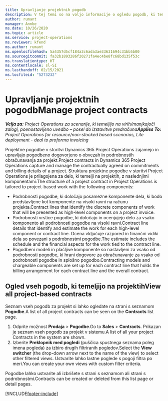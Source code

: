 ```yaml
---
title: Upravljanje projektnih pogodb
description: V tej temi so na voljo informacije o ogledu pogodb, ki temeljijo na projektu.
author: rumant
manager: Annbe
ms.date: 10/26/2020
ms.topic: article
ms.service: project-operations
ms.reviewer: kfend
ms.author: rumant
ms.openlocfilehash: 5a4357d5cf184a3c6ada3ae33631694c31bb5b00
ms.sourcegitcommit: fa32b1893286f20271fa4ec4be8fc68bd135f53c
ms.translationtype: HT
ms.contentlocale: sl-SI
ms.lasthandoff: 02/15/2021
ms.locfileid: "5273232"
---
```

# <a name="manage-project-contracts"></a><span data-ttu-id="c7d8a-103">Upravljanje projektnih pogodb</span><span class="sxs-lookup"><span data-stu-id="c7d8a-103">Manage project contracts</span></span>

<span data-ttu-id="c7d8a-104">_**Velja za:** Project Operations za scenarije, ki temeljijo na virih/manjkajoči zalogi, poenostavljeno uvedbo – posel do izstavitve predračuna_</span><span class="sxs-lookup"><span data-stu-id="c7d8a-104">_**Applies To:** Project Operations for resource/non-stocked based scenarios, Lite deployment - deal to proforma invoicing_</span></span>

<span data-ttu-id="c7d8a-105">Projektne pogodbe v storitvi Dynamics 365 Project Operations zajamejo in upravljajo pogodbeno dogovorjeno o obvezah in podrobnostih obračunavanja za projekt.</span><span class="sxs-lookup"><span data-stu-id="c7d8a-105">Project contracts in Dynamics 365 Project Operations capture and manage the contractually agreed on commitments and billing details of a project.</span></span> <span data-ttu-id="c7d8a-106">Struktura projektne pogodbe v storitvi Project Operations je prilagojena za delo, ki temelji na projektih, z naslednjimi komponentami:</span><span class="sxs-lookup"><span data-stu-id="c7d8a-106">The structure of a project contract in Project Operations is tailored to project-based work with the following components:</span></span>

- <span data-ttu-id="c7d8a-107">Podrobnosti pogodbe, ki določajo posamezne komponente dela, ki bodo predstavljene kot komponente na visoki ravni na računu projekta.</span><span class="sxs-lookup"><span data-stu-id="c7d8a-107">Contract lines that identify the discrete components of work that will be presented as high-level components on a project invoice.</span></span>
- <span data-ttu-id="c7d8a-108">Podrobnosti vrstice pogodbe, ki določajo in ocenjujejo delo za vsako komponento ali podrobnosti pogodbe na visoki ravni.</span><span class="sxs-lookup"><span data-stu-id="c7d8a-108">Contract line details that identify and estimate the work for each high-level component or contract line.</span></span> <span data-ttu-id="c7d8a-109">Ocena vključuje razpored in finančni vidiki dela so povezani s podrobnostmi pogodbe.</span><span class="sxs-lookup"><span data-stu-id="c7d8a-109">The estimate includes the schedule and the financial aspects for the work tied to the contract line.</span></span>
- <span data-ttu-id="c7d8a-110">Pogodbeni modeli in plačljive komponente so nastavljeni za vsako od podrobnosti pogodbe, ki hrani dogovore za obračunavanje za vsako od podrobnosti pogodbe in splošno pogodbo.</span><span class="sxs-lookup"><span data-stu-id="c7d8a-110">Contracting models and chargeable components are set up for each contract line that holds the billing arrangement for each contract line and the overall contract.</span></span>

## <a name="view-all-project-based-contracts"></a><span data-ttu-id="c7d8a-111">Ogled vseh pogodb, ki temeljijo na projektih</span><span class="sxs-lookup"><span data-stu-id="c7d8a-111">View all project-based contracts</span></span>

<span data-ttu-id="c7d8a-112">Seznam vseh pogodb za projekt si lahko ogledate na strani s seznamom **Pogodbe**.</span><span class="sxs-lookup"><span data-stu-id="c7d8a-112">A list of all project contracts can be seen on the **Contracts** list page.</span></span> 

1. <span data-ttu-id="c7d8a-113">Odprite možnost **Prodaja** > **Pogodbe**.</span><span class="sxs-lookup"><span data-stu-id="c7d8a-113">Go to **Sales** > **Contracts**.</span></span> <span data-ttu-id="c7d8a-114">Prikazan je seznam vseh pogodb za projekt v sistemu.</span><span class="sxs-lookup"><span data-stu-id="c7d8a-114">A list of all your project Contracts in the system are shown.</span></span> 
2. <span data-ttu-id="c7d8a-115">Izberite **Preklopnik med pogledi** (puščica spustnega seznama poleg imena pogleda) za izbiro drugih filtriranih pogledov.</span><span class="sxs-lookup"><span data-stu-id="c7d8a-115">Select the **View switcher** (the drop-down arrow next to the name of the view) to select other filtered views.</span></span> <span data-ttu-id="c7d8a-116">Ustvarite lahko lastne poglede s pogoji filtra po meri.</span><span class="sxs-lookup"><span data-stu-id="c7d8a-116">You can create your own views with custom filter criteria.</span></span>

<span data-ttu-id="c7d8a-117">Pogodbe lahko ustvarite ali izbrišete s strani s seznamom ali strani s podrobnostmi.</span><span class="sxs-lookup"><span data-stu-id="c7d8a-117">Contracts can be created or deleted from this list page or detail pages.</span></span>


[!INCLUDE[footer-include](../../includes/footer-banner.md)]